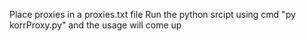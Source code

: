 
Place proxies in a proxies.txt file
Run the python srcipt using cmd "py korrProxy.py" and the usage will come up
